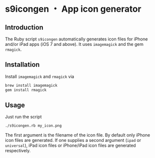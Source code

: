 s9icongen ・ App icon generator
===============================

## Introduction

The Ruby script `s9icongen` automatically generates icon files for iPhone and/or iPad apps (iOS 7 and above). It uses `imagemagick` and the gem `rmagick`.

## Installation

Install `imagemagick` and `rmagick` via

```bash
brew install imagemagick
gem install rmagick
```

## Usage

Just run the script 

```bash
./s9icongen.rb my_icon.png
```

The first argument is the filename of the icon file. By default only iPhone icon files are generated. 
If one supplies a second argument (`ipad` or `universal`), iPad icon files or iPhone/iPad icon files are generated respectively.